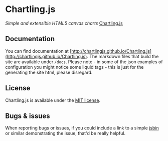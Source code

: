 # Chartling.js

*Simple and extensible HTML5 canvas charts* [Chartling.js](http://chartlingjs.github.io/Chartling.js)

## Documentation

You can find documentation at [http://chartlingjs.github.io/Chartling.js](http://chartlingjs.github.io/Chartling.js). The markdown files that build the site are available under `/docs`. Please note - in some of the json examples of configuration you might notice some liquid tags - this is just for the generating the site html, please disregard.

## License

Chartling.js is available under the [MIT license](http://opensource.org/licenses/MIT).

## Bugs & issues

When reporting bugs or issues, if you could include a link to a simple [jsbin](http://jsbin.com) or similar demonstrating the issue, that'd be really helpful.
